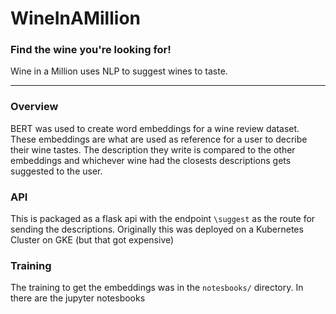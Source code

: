 # WineInAMillion

### Find the wine you're looking for! 


Wine in a Million uses NLP to suggest wines to taste. 

--------------------

### Overview

BERT was used to create word embeddings for a wine review dataset. These embeddings are what are used
as reference for a user to decribe their wine tastes. The description they write is compared to the other
embeddings and whichever wine had the closests descriptions gets suggested to the user. 

### API

This is packaged as a flask api with the endpoint `\suggest` as the route for sending the descriptions. Originally this was deployed on a Kubernetes Cluster on GKE (but that got expensive)

### Training

The training to get the embeddings was in the `notesbooks/` directory. In there are the jupyter notesbooks
<!-- used to train everything with BERT as a service. -->
